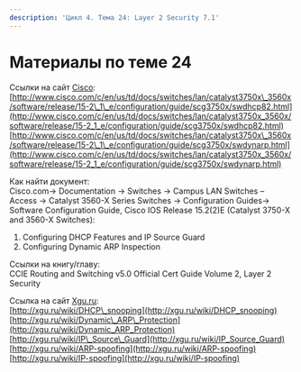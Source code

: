 ```yaml
---
description: 'Цикл 4. Тема 24: Layer 2 Security 7.1'
---
```


# Материалы по теме 24

Ссылки на сайт [Cisco](http://www.cisco.com/):  
[http://www.cisco.com/c/en/us/td/docs/switches/lan/catalyst3750x\_3560x/software/release/15-2\_1\_e/configuration/guide/scg3750x/swdhcp82.html](http://www.cisco.com/c/en/us/td/docs/switches/lan/catalyst3750x_3560x/software/release/15-2_1_e/configuration/guide/scg3750x/swdhcp82.html)  
[http://www.cisco.com/c/en/us/td/docs/switches/lan/catalyst3750x\_3560x/software/release/15-2\_1\_e/configuration/guide/scg3750x/swdynarp.html](http://www.cisco.com/c/en/us/td/docs/switches/lan/catalyst3750x_3560x/software/release/15-2_1_e/configuration/guide/scg3750x/swdynarp.html)

Как найти документ:  
Cisco.com→ Documentation → Switches → Campus LAN Switches – Access → Catalyst 3560-X Series Switches → Configuration Guides→ Software Configuration Guide, Cisco IOS Release 15.2\(2\)E \(Catalyst 3750-X and 3560-X Switches\):  
1. Configuring DHCP Features and IP Source Guard  
2. Configuring Dynamic ARP Inspection

Ссылки на книгу/главу:  
CCIE Routing and Switching v5.0 Official Cert Guide Volume 2, Layer 2 Security

Ссылка на сайт [Xgu.ru](http://www.xgu.ru/):  
[http://xgu.ru/wiki/DHCP\_snooping](http://xgu.ru/wiki/DHCP_snooping)  
[http://xgu.ru/wiki/Dynamic\_ARP\_Protection](http://xgu.ru/wiki/Dynamic_ARP_Protection)  
[http://xgu.ru/wiki/IP\_Source\_Guard](http://xgu.ru/wiki/IP_Source_Guard)  
[http://xgu.ru/wiki/ARP-spoofing](http://xgu.ru/wiki/ARP-spoofing)  
[http://xgu.ru/wiki/IP-spoofing](http://xgu.ru/wiki/IP-spoofing)

